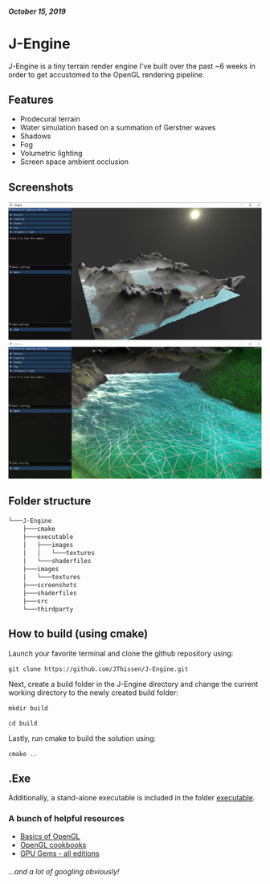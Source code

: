 ##### October 15, 2019
# J-Engine

J-Engine is a tiny terrain render engine I've built over the past ~6 weeks in order to get accustomed to the OpenGL rendering pipeline.

## Features
* Prodecural terrain
* Water simulation based on a summation of Gerstner waves
* Shadows
* Fog
* Volumetric lighting
* Screen space ambient occlusion

## Screenshots
![](screenshots/J-Engine_screenshot1.png)
![](screenshots/J-Engine_screenshot2.png)


## Folder structure
```
└───J-Engine
    ├───cmake
    ├───executable
    │   ├───images
    │   │   └───textures
    │   └───shaderfiles
    ├───images
    │   └───textures
    ├───screenshots
    ├───shaderfiles
    ├───src
    └───thirdparty
 ```

## How to build (using cmake)

Launch your favorite terminal and clone the github repository using:
```
git clone https://github.com/JThissen/J-Engine.git
```
Next, create a build folder in the J-Engine directory and change the current working directory to the newly created build folder:
```
mkdir build
```
```
cd build
```
Lastly, run cmake to build the solution using:
```
cmake ..
```

## .Exe
Additionally, a stand-alone executable is included in the folder [executable](https://github.com/JThissen/J-Engine/tree/master/executable).

### A bunch of helpful resources
* [Basics of OpenGL](https://learnopengl.com/)
* [OpenGL cookbooks](https://www.google.com/search?q=opengl+cookbook&sxsrf=ACYBGNTCLk4F9Zb9sgre8FbZblqyFuXLLQ:1571147116903&source=lnms&sa=X&ved=0ahUKEwj10quOs57lAhUP-aQKHWWMCu4Q_AUIDSgA&biw=1517&bih=741&dpr=0.9)
* [GPU Gems - all editions](https://developer.nvidia.com/gpugems/GPUGems/gpugems_pref01.html)
###### ...and a lot of googling obviously!
